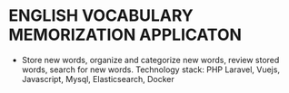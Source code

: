 # ENGLISH VOCABULARY MEMORIZATION APPLICATON

+ Store new words, organize and categorize new words, review stored words, search for new words.
Technology stack: PHP Laravel, Vuejs, Javascript, Mysql, Elasticsearch, Docker